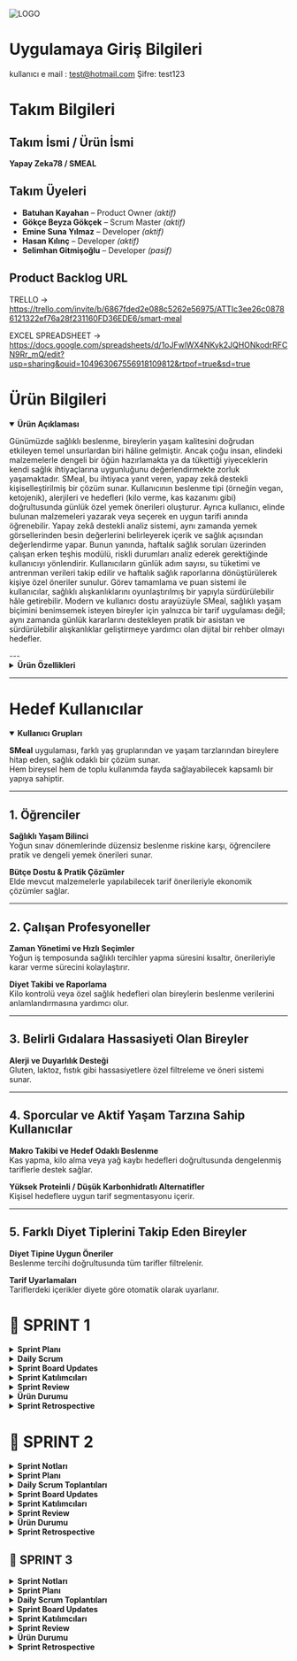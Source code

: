 ![LOGO](https://github.com/user-attachments/assets/c72d0ed3-8d75-486a-89b0-bd855c03c557)

# Uygulamaya Giriş Bilgileri 
kullanıcı e mail : test@hotmail.com
Şifre: test123

# Takım Bilgileri 

## Takım İsmi / Ürün İsmi  
**Yapay Zeka78 / SMEAL**

## Takım Üyeleri  
- **Batuhan Kayahan** – Product Owner _(aktif)_  
- **Gökçe Beyza Gökçek** – Scrum Master _(aktif)_  
- **Emine Suna Yılmaz** – Developer _(aktif)_  
- **Hasan Kılınç** – Developer _(aktif)_  
- **Selimhan Gitmişoğlu** – Developer _(pasif)_

## Product Backlog URL  
TRELLO ->   https://trello.com/invite/b/6867fded2e088c5262e56975/ATTIc3ee26c08786121322ef76a28f231160FD36EDE6/smart-meal


EXCEL SPREADSHEET ->  https://docs.google.com/spreadsheets/d/1oJFwlWX4NKyk2JQHONkodrRFCN9Rr_mQ/edit?usp=sharing&ouid=104963067556918109812&rtpof=true&sd=true

# Ürün Bilgileri 

<details open>
<summary><strong>Ürün Açıklaması</strong></summary>

Günümüzde sağlıklı beslenme, bireylerin yaşam kalitesini doğrudan etkileyen temel unsurlardan biri hâline gelmiştir. Ancak çoğu insan, elindeki malzemelerle dengeli bir öğün hazırlamakta ya da tükettiği yiyeceklerin kendi sağlık ihtiyaçlarına uygunluğunu değerlendirmekte zorluk yaşamaktadır.
SMeal, bu ihtiyaca yanıt veren, yapay zekâ destekli kişiselleştirilmiş bir çözüm sunar. Kullanıcının beslenme tipi (örneğin vegan, ketojenik), alerjileri ve hedefleri (kilo verme, kas kazanımı gibi) doğrultusunda günlük özel yemek önerileri oluşturur.
Ayrıca kullanıcı, elinde bulunan malzemeleri yazarak veya seçerek en uygun tarifi anında öğrenebilir. Yapay zekâ destekli analiz sistemi, aynı zamanda yemek görsellerinden besin değerlerini belirleyerek içerik ve sağlık açısından değerlendirme yapar.
Bunun yanında, haftalık sağlık soruları üzerinden çalışan erken teşhis modülü, riskli durumları analiz ederek gerektiğinde kullanıcıyı yönlendirir.
Kullanıcıların günlük adım sayısı, su tüketimi ve antrenman verileri takip edilir ve haftalık sağlık raporlarına dönüştürülerek kişiye özel öneriler sunulur.
Görev tamamlama ve puan sistemi ile kullanıcılar, sağlıklı alışkanlıklarını oyunlaştırılmış bir yapıyla sürdürülebilir hâle getirebilir.
Modern ve kullanıcı dostu arayüzüyle SMeal, sağlıklı yaşam biçimini benimsemek isteyen bireyler için yalnızca bir tarif uygulaması değil; aynı zamanda günlük kararlarını destekleyen pratik bir asistan ve sürdürülebilir alışkanlıklar geliştirmeye yardımcı olan dijital bir rehber olmayı hedefler.


</details>
---
<details>
<summary><strong>Ürün Özellikleri</strong></summary>

### 1. Kişiselleştirilmiş Tarif Önerileri

Kullanıcının beslenme tipi, alerjileri ve sağlık hedefleri doğrultusunda günlük olarak özel tarif önerileri sunulur.  
Sistem, bu verileri analiz ederek dengeli ve kişiye uygun tarifleri önceliklendirir.

---

### 2. Malzeme Bazlı Tarif Önerme

Kullanıcı elindeki malzemeleri yazarak veya seçerek, bu ürünlerle hazırlanabilecek sağlıklı tariflere ulaşabilir.  
Bu sayede hem gıda israfı azaltılır hem de planlı beslenme kolaylaşır.

---

### 3. Görsel Besin Analizi

Kullanıcı, tüketmek üzere olduğu yemeğin fotoğrafını sisteme yükleyerek:

- Kalori tahmini  
- Makro besin değerleri  
- İçerik bilgisi  

gibi analiz sonuçlarını anında görebilir. Sistem, görsel tanıma teknolojisiyle yiyeceği analiz eder ve sağlık açısından değerlendirir.

---

### 4. Erken Teşhis Desteği

Kullanıcılara haftalık olarak yöneltilen sağlık soruları, yapay zekâ tarafından analiz edilir.  
Olası riskli durumlarda (ör. kanser benzeri olasılıklar), kullanıcı bilgilendirilerek sağlık kontrolüne yönlendirilir.

---

### 5. Su Tüketimi Takibi

Kullanıcı günlük su tüketimini manuel olarak kaydedebilir.  
Sistem bu verileri haftalık bazda analiz ederek:

- Raporlamalar sunar  
- Hatırlatmalar göndererek sıvı tüketiminin yeterliliğini destekler

---

### 6. Adım Sayar Entegrasyonu

Kullanıcının mobil cihazından alınan günlük adım verisi ile fiziksel aktivite düzeyi takip edilir.  
Bu bilgiler sağlık analizlerine entegre edilerek genel değerlendirmeye katkı sağlar.

---

### 7. Antrenman Takibi

Kullanıcı yaptığı egzersizleri gün gün kaydederek:

- Egzersiz geçmişini izler  
- Düzenli aktivite alışkanlıklarını takip eder  
- Haftalık sağlık analizlerine veri sağlar

---

### 8. AI Destekli Haftalık Sağlık Raporları

Beslenme, aktivite, su tüketimi gibi veriler yapay zekâ tarafından haftalık olarak analiz edilir.  
Bu analizler sonucunda:

- Kullanıcıya özel sağlık raporları sunulur  
- Alışkanlıkların etkisi görselleştirilir

---

### 9. Görev ve Motivasyon Sistemi

Uygulama içinde günlük görevler yer alır. Kullanıcı bu görevleri tamamladıkça:

- Puan ve seri kazanır  
- Alışkanlıklarını geliştirir  
- Oyunlaştırma sayesinde motive olur

</details>


---- 
# Hedef Kullanıcılar

<details open>
<summary><strong>Kullanıcı Grupları</strong></summary>

**SMeal** uygulaması, farklı yaş gruplarından ve yaşam tarzlarından bireylere hitap eden, sağlık odaklı bir çözüm sunar.  
Hem bireysel hem de toplu kullanımda fayda sağlayabilecek kapsamlı bir yapıya sahiptir.

---

## 1. Öğrenciler

**Sağlıklı Yaşam Bilinci**  
Yoğun sınav dönemlerinde düzensiz beslenme riskine karşı, öğrencilere pratik ve dengeli yemek önerileri sunar.

**Bütçe Dostu & Pratik Çözümler**  
Elde mevcut malzemelerle yapılabilecek tarif önerileriyle ekonomik çözümler sağlar.

---

## 2. Çalışan Profesyoneller

**Zaman Yönetimi ve Hızlı Seçimler**  
Yoğun iş temposunda sağlıklı tercihler yapma süresini kısaltır, önerileriyle karar verme sürecini kolaylaştırır.

**Diyet Takibi ve Raporlama**  
Kilo kontrolü veya özel sağlık hedefleri olan bireylerin beslenme verilerini anlamlandırmasına yardımcı olur.

---

## 3. Belirli Gıdalara Hassasiyeti Olan Bireyler

**Alerji ve Duyarlılık Desteği**  
Gluten, laktoz, fıstık gibi hassasiyetlere özel filtreleme ve öneri sistemi sunar.

---

## 4. Sporcular ve Aktif Yaşam Tarzına Sahip Kullanıcılar

**Makro Takibi ve Hedef Odaklı Beslenme**  
Kas yapma, kilo alma veya yağ kaybı hedefleri doğrultusunda dengelenmiş tariflerle destek sağlar.

**Yüksek Proteinli / Düşük Karbonhidratlı Alternatifler**  
Kişisel hedeflere uygun tarif segmentasyonu içerir.

---

## 5. Farklı Diyet Tiplerini Takip Eden Bireyler

**Diyet Tipine Uygun Öneriler**  
Beslenme tercihi doğrultusunda tüm tarifler filtrelenir.

**Tarif Uyarlamaları**  
Tariflerdeki içerikler diyete göre otomatik olarak uyarlanır.

</details>

# 📍 SPRINT 1

<details>
<summary><strong> Sprint Planı</strong></summary>

**Sprint içinde tamamlanması tahmin edilen puan:** 100 Puan

**Puan tamamlama mantığı:**  
SMEAL toplamda 300 puanlık bir geliştirme yüküne sahiptir. Proje üç sprint’e bölünerek planlandığı için her sprintte yaklaşık 100 puanlık iş tamamlanması hedeflenmiştir. Sprint 1’de temel altyapı, kullanıcı girişi, profil oluşturma, veri bağlantıları ve navigasyon sistemleri geliştirildiği için bu sprintin yükü 100 puan olarak belirlenmiştir. Her bir sprintte eşit bir ağırlıklandırmanın iş bölümü açısından adil olacağına karar verilmiştir.

</details>

<details>
<summary><strong> Daily Scrum</strong></summary>

Daily Scrum toplantıları, ekip üyelerinin okul ve iş yoğunlukları göz önünde bulundurularak Google Meet üzerinden çevrim içi olarak gerçekleştirilmiştir. Her toplantı sonrasında günlük görev durumları ve ilerlemeler, ekip içi kayıt amacıyla WhatsApp üzerinden yazılı olarak paylaşılmıştır.  
Toplantı notları, görev güncellemeleri ve iletişim akışına dair gerekli dokümanlar eklenmiştir.

### 🗨️ Sprint 1 – WhatsApp & Google Meet Toplantı Kayıtları  
📎 Toplantı ekran görüntüleri ve yazışmalar için:  
👉 [WhatsApp Görsellerine Buradan Ulaşabilirsiniz](https://drive.google.com/drive/folders/1MRBDttWCSHXecd63y1qjKrfANuVOTHiz?usp=drive_link)

</details>

<details>
<summary><strong> Sprint Board Updates</strong></summary>

Trello üzerinde oluşturulan sprint planı, proje yönetimini görsel ve işlevsel olarak takip etmeye olanak tanımaktadır. Görevler, To Do (Yapılacaklar), In Progress (Devam Edenler), Done (Tamamlananlar) ve Gelecek Süreçler olmak üzere dört temel sütun altında kategorize edilmiştir. Bu yapı sayesinde, görevler sadece frontend/backend olarak teknik ayrımlarla değil, uygulamanın genel işlevselliğine göre dağıtılmıştır. Her kart, bireysel sorumlulara atanmış ve ekip içi ilerlemeyi şeffaf şekilde yansıtacak şekilde yapılandırılmıştır. Henüz planlanmamış ama ileriki sprintlerde yapılması planlanan işler ise “Gelecek Süreçler” sütununda toplanarak proje vizyonunun devamlılığı güvence altına alınmıştır. Bu sistem, ekip içinde iş takibini kolaylaştırmak ve sprint verimliliğini artırmak amacıyla kullanılmıştır.

<img width="1145" alt="Ekran Resmi 2025-07-06 15 21 41" src="https://github.com/user-attachments/assets/32fe0854-1689-4afb-85bf-7324b224e69d" />

</details>

<details>
<summary><strong> Sprint Katılımcıları</strong></summary>

- Batuhan Kayahan – Product Owner  
- Gökçe Beyza Gökçek – Scrum Master  
- Emine Suna Yılmaz – Developer  
- Hasan Kılınç – Developer  
- Selimhan Gitmişoğlu – Developer  

</details>

<details>
<summary><strong> Sprint Review</strong></summary>

- Proje fikri belirlendi: Yapay zekâ destekli kişisel beslenme öneri uygulaması olarak karar verildi  
- Uygulama kapsamı, hedef kullanıcılar ve temel modüller tanımlandı  
- Geliştirme teknolojileri seçildi: Flutter, Firebase, Gemini API  
- GitHub repository oluşturuldu ve temel proje yapısı kuruldu  
- Flutter projesi başlatıldı ve klasör yapısı oluşturuldu  
- Firebase Auth entegrasyonu tamamlandı  
- Google ile giriş ve e-posta/şifre kayıt ekranları geliştirildi  
- Giriş sonrası yönlendirme akışı tamamlandı  
- Kullanıcı profil oluşturma formu geliştirildi (diyet tipi, hedef, yaş, kilo, alerjiler vb.)  
- Profil formunun Firebase’e veri yazma işlemi başarıyla tamamlandı  
- Ana menü ve alt navigasyon sistemi geliştirildi  
- Ana menüde 3 sekme tanımlandı: “Bugün Ne Yesem?”, “Yemeği Analiz Et”, “Elimdeki Malzemelerle Tarif”  
- “Bugün Ne Yesem?” sayfası dummy içerikle geliştirildi  
- Öneri detay sayfası oluşturuldu  
- Kullanıcı profil özet kartı entegre edildi  
- “Elimdeki Malzemelerle Tarif” sayfasının arayüzü tamamlandı
- “Yemeği Fotoğrafla Analiz Et” sayfasının arayüzü tamamlandı  
- Sayfalar arası geçiş ve navigasyonlar tamamlandı  
- UI/UX düzenlemeleri yapıldı  
- Test kullanıcılarıyla Firestore veri akışı test edildi

Burndown chart aşağıda verilmiştir: 

![output (1)](https://github.com/user-attachments/assets/427f1e70-d89e-406d-9aa0-2df6db199471)


</details>

<details>
<summary><strong> Ürün Durumu</strong></summary>

Ürün görüntüleri aşağıda sunulmuştur:

![WhatsApp Image 2025-07-03 at 18 17 31](https://github.com/user-attachments/assets/e95f88ab-bdaf-457f-b3a6-3f24920a1230)  
![WhatsApp Image 2025-07-03 at 18 17 32](https://github.com/user-attachments/assets/16e7f634-3840-4ec5-9b13-20b807f9eeab)  
![WhatsApp Image 2025-07-03 at 18 17 33](https://github.com/user-attachments/assets/49f12705-314c-41aa-bbfa-12d4149d5c26)  
![WhatsApp Image 2025-07-03 at 18 17 34](https://github.com/user-attachments/assets/6e96561e-8754-4be1-942d-d04a4c63125d)  
![WhatsApp Image 2025-07-03 at 18 17 34 (1)](https://github.com/user-attachments/assets/b34caf55-bbf2-48ce-8718-c635b6f352e6)  
![WhatsApp Image 2025-07-03 at 18 17 35](https://github.com/user-attachments/assets/75c0ca1e-bed9-4e62-99a8-4ad5d2565220)  
![WhatsApp Image 2025-07-04 at 21 55 59](https://github.com/user-attachments/assets/d0798221-c57a-4d5d-a03c-f3b046120f1b)  
![WhatsApp Image 2025-07-04 at 21 55 59 (1)](https://github.com/user-attachments/assets/65226543-372d-421b-86a3-b8cef33a02b8)

</details>

<details>
<summary><strong> Sprint Retrospective</strong></summary>

**Neler İyi Gitti?**
- Kararları birlikte verdik, neyi nasıl daha iyi yaparız odağı ön plandaydı  
- Ekip içi motivasyon yüksekti, destekleyici ve paylaşımcı bir yapı oluştu  
- Akşam buluşmaları odaklı ve verimliydi (Meet + WhatsApp)  
- Daily/weekly Scrum yapısı sürdürüldü  
- UI/UX’e erken odaklanmak görsel bütünlüğü sağladı  

**Zorlanılan Noktalar**
- Flutter kurulum sürecinde teknik sorunlar yaşandı  
- Zaman zaman çevrim içi olamama nedeniyle iletişim aksadı  
- WhatsApp mesaj trafiği bazı günler yoğunlaştı  
- Firebase auth entegrasyonunda teknik engeller çıktı  

**Aldığımız Kararlar**
- Her sprint için sabit haftalık toplantı günü belirlendi  
- WhatsApp mesajları Trello ile desteklenerek sadeleştirilecek  
- Mini retrospektifler düzenli hale getirilecek  
- “En İyi Katkı” sticker’ı uygulaması başlatılacak  

</details>

# 📍 SPRINT 2

<details>
<summary><strong> Sprint Notları</strong></summary>

Sprint 2'de ürünümüz SMeal’in temel yapısı korunarak yeni özelliklerle fonksiyonelliği artırılmış, görsel arayüzler yeniden tasarlanmış ve kullanıcı deneyimi iyileştirilmiştir. Bu sprintteki öncelikli hedef, kullanıcıya daha fazla kişiselleştirilmiş ve sağlık odaklı içerik sunabilmekti. 

Yapay zeka entegrasyonları derinleştirilmiş, sağlık takibi modülleri (su tüketimi, adım sayar, kan tahlili, erken tanı sistemi) uygulamaya dahil edilmiştir. Ayrıca kullanıcı profil yönetimi, avatar seçimi ve alerji tanımlama gibi bireysel veri alanları da geliştirilmiştir.

Tüm bu geliştirmelerle birlikte, SMeal’in kişiselleştirilmiş beslenme asistanı olma vizyonu bir adım ileri taşınmıştır.

</details>

<details>
<summary><strong> Sprint Planı</strong></summary>

**Sprint içinde tamamlanması tahmin edilen puan:** 100 Puan

**Puan tamamlama mantığı:**  
SMEAL toplamda 300 puanlık bir geliştirme yüküne sahiptir. Proje üç sprint’e bölünerek planlandığı için her sprintte yaklaşık 100 puanlık iş tamamlanması hedeflenmiştir. Sprint 2’de yeni özelliklerin geliştirilmesi, entegrasyonlarının sağlanması ve farklılık sağlayacak yenilikçi bakış açılarının artırılması hedeflenmiştir. Her bir sprintte eşit bir ağırlıklandırmanın iş bölümü açısından adil olacağına karar verilmiştir.

</details>

<details>
<summary><strong> Daily Scrum Toplantıları</strong></summary>

Daily Scrum toplantıları, ekip üyelerinin okul ve iş yoğunlukları göz önünde bulundurularak Google Meet üzerinden çevrim içi olarak haftada 1 gerçekleştirilmiştir. Çevrimiçi toplantılar dışında haftaiçleri ekip içinde haberleşmek amacıyla WhatsApp üzerinden iletişim gerçekleştirilmiştir.

Toplantı notları, görev güncellemeleri ve iletişim akışına dair gerekli dokümanlar aşağıdaki linke eklenmiştir.

Toplantı notları ve ekran görüntüleri için:  
👉 [Google Drive Klasörüne Buradan Ulaşabilirsiniz](https://drive.google.com/drive/folders/1RTlllm6dsrd0_PJstcGwJq47jXZ4870O?usp=sharing)


</details>

<details>
<summary><strong> Sprint Board Updates</strong></summary>

Geçtiğimiz sprintte belirlenmiş olan proje yönetim aracı **TRELLO**, bu sprint boyunca da kullanılmaya devam edilmiştir. Kişilere atanan görevler, önceki sprintte tamamlananlar ve ilerleyiş görülebilmektedir. Bu sistem, ekip içinde iş takibini kolaylaştırmak ve sprint verimliliğini artırmak amacıyla kullanılmıştır.

Aşapıda sprint 2 de tamamlanması beklenilen ve tamamlanmış özellikler en soldaki sütunda yer almaktadır. Aynı zamanda tamamlanması beklenilen ancak hala devam eden görevler 2. sütunda belirtilmiştir. 3. sütunda önceki sprintte tamamlanmış görevler görülmektedir. 

<img width="1364" height="852" alt="Ekran Resmi 2025-07-19 16 29 49" src="https://github.com/user-attachments/assets/68d77713-e32f-4bfa-895f-cf9b837534fb" />

Panomuzun linki yukarıda TRELLO yazısı ile ve oklar yardımıyla gösterilmiştir. Link ile de aynı bilgilere erişim sağlanabilmektedir.

</details>

<details>
<summary><strong> Sprint Katılımcıları</strong></summary>

- Batuhan Kayahan – Product Owner - aktif
- Gökçe Beyza Gökçek – Scrum Master  - aktif
- Emine Suna Yılmaz – Developer  - aktif
- Hasan Kılınç – Developer  - aktif
- Selimhan Gitmişoğlu – Developer - pasif

</details>

<details>
<summary><strong> Sprint Review</strong></summary>

- Uygulama isminin Smart Meal'dan Smeal olarak güncellenmesi  
- Logonun ve uygulama iconunun güncellenmesi  
- Kayıt ekranı, Giriş ekranı, Ana sayfa, Profil ekranı UI tasarımı yenilendi  
- “Elimdeki Malzemelerle Tarif” ekranına AI entegrasyonu yapıldı  
- Tarif içeriklerinin AI tarafından otomatik oluşturulması sağlandı  
- Profil güncelleme ekranı geliştirildi  
- Profile avatar seçme özelliği eklendi  
- 6 adet emoji temelli avatar tanımlandı  
- Profil görseli değiştirme alanı ayarlara eklendi  
- Kayıt ekranına “Alerjiler” alanı eklendi  
- Alerji etkenlerinin uygulama içi entegrasyonu sağlandı  
- “Beslenme Türleri” seçenekleri genişletildi  
- Günlük su tüketimi takibi özelliği eklendi  
- Günlük adım sayar özelliği eklendi  
- Kullanıcının kan tahlili bilgilerini ekleyebileceği alan oluşturuldu  
- Erken tanı sistemi geliştirildi  
- Kanser hastalıkları için erken teşhis analizi altyapısı oluşturuldu  
- Haftalık pop-up sorularla erken tanı taraması yapılması sağlandı  
- Geçmiş analiz sonuçlarının görüntülenmesi özelliği eklendi  

<img width="1979" height="1180" alt="output (2)" src="https://github.com/user-attachments/assets/e4ad5dd1-0c00-436b-a423-7580d1c62382" />


</details>

<details>
<summary><strong> Ürün Durumu</strong></summary>

Ürünümüzün güncel durumu aşağıda drive linkindeki görsellerde gösterilmektedir: 
👉 [Google Drive Klasörüne Buradan Ulaşabilirsiniz](https://drive.google.com/drive/folders/1CZ8EVHB0HSZEYjxsVwkB3kSK9mQ0UJTE?usp=sharing)

</details>

<details>
<summary><strong> Sprint Retrospective</strong></summary>


**⚠️ Zorlayıcı Noktalar**  
- Ekip içi iletişim aksaklıkları  
- İşlerin geç tamamlanması  
- Teknik alanda yaşanan aksaklıklar sebebiyle süreçlerin uzaması  

**✅ İyi Giden Noktalar**  
- Ekibin içerisinde oldukça toleranslı davranılması  
- Herkesin yaratıcı şekilde katkıda bulunması  
- Fikir geliştirme ve uygulama özgürlüğünün bulunması  
- Sınırlandırıcı değil, esnek bir çalışma ortamının belirlenmesi  
- Ekip üyelerinin birbirine destek olmaya çalışması  

**📌 Alınan Kararlar**  
- Kontrol noktaları sıkılaştırılacak  
- Çalışma ve toplantılara maksimum katılım sağlamak amacıyla birebir iletişimler artırılacak

</details>


## 📍 SPRINT 3

<details>
<summary><strong>Sprint Notları </strong></summary>

Sprint 3 süresince projenin mevcut yapısını iyileştirmeye odaklanarak, yenilikçi ve çeşitli özellikler geliştirmeyi hedefledik.  
Bu kapsamda:

- Kullanıcı arayüzünde (UI) önemli iyileştirmeler yapıldı.  
- Projeye özgünlük ve işlevsellik katan yeni modüller eklendi.  
- Önceki sprintlerde tespit edilen hata ve çökmeler analiz edilerek giderilmeye çalışıldı.  
- Yapay zekâ entegrasyonu güçlendirilerek sistemin genel kararlılığı artırıldı.

Sprint 3, projenin hem teknik altyapısını hem de kullanıcı deneyimini ileri taşıyan önemli bir geliştirme dönemi oldu.

</details>

<details>
<summary><strong>Sprint Planı</strong></summary>

**Sprint içinde tamamlanması tahmin edilen puan:** 100 Puan

SMEAL projesi toplamda **300 puanlık** bir geliştirme yüküne sahiptir. Proje başında bu yük, her biri yaklaşık **100 puan** olacak şekilde üç eşit sprint’e bölünerek planlanmıştır.

Sprint 3’te, projenin farklılaşmasını sağlayacak özgün özelliklerin geliştirilmesi, yapay zekâ entegrasyonlarının tamamlanması ve daha önce tespit edilen çökme problemlerinin giderilmesi hedeflenmiştir.

Sprintlerin eşit ağırlıkta planlanması, takım üyelerinin takvimlerinin uyuşmadığı durumlarda iş yükünün dengeli dağıtılabilmesi ve adil bir iş bölümü sağlanabilmesi açısından tercih edilmiştir.

</details>

<details>
<summary><strong>Daily Scrum Toplantıları</strong></summary>

Sprint 3 boyunca Daily Scrum toplantıları, **Google Meet** üzerinden çevrim içi olarak **haftada bir** gerçekleştirilmiştir.  
Bunun dışında, hafta içi ekip içi iletişimi sağlamak amacıyla **WhatsApp** üzerinden haberleşme sürdürülmüştür.  
Toplantı notları ve görev güncellemeleri büyük ölçüde bu çevrim içi yazışmalar aracılığıyla kayıt altına alınmıştır.

📎 Toplantı notları, iletişim dökümanları ve ekran görüntüleri için:  
👉 [Google Drive Klasörüne Buradan Ulaşabilirsiniz](https://drive.google.com/drive/u/0/folders/1mTG1E7PBTjrzAspydRxLyF_Z1yf2xqIt)


</details>

<details>
<summary><strong>Sprint Board Updates</strong></summary>

Geçtiğimiz sprintte belirlenen proje yönetim aracı **Trello**, Sprint 3 süresince de aktif şekilde kullanılmaya devam etmiştir.  
Takım üyelerine atanan görevler, önceki sprintlerde tamamlanan işler ve mevcut ilerleme durumu bu platform üzerinden düzenli olarak takip edilmiştir.

Trello'nun kullanımı, ekip içindeki görev dağılımının şeffaf bir şekilde yürütülmesini sağlamış, aynı zamanda sprint boyunca iş takibini kolaylaştırarak genel verimliliği artırmıştır.

Sprint 3’e ait Trello panosunda:

- **En soldaki sütunda**, bu sprint kapsamında tamamlanması hedeflenen ve tamamlanmış görevler listelenmektedir.  
- **İkinci sütunda**, sürecin ilerleyişine bağlı olarak tamamlanması planlanan ancak henüz durumu kesinleşmemiş veya çalışmaları devam eden görevler yer almaktadır.  
- **Üçüncü ve dördüncü sütunlar**, önceki iki sprintte başarıyla tamamlanmış görevleri içermektedir.  

Bu yapı sayesinde, projenin genel ilerleyişi ve iş akışı görsel olarak kolayca takip edilebilmiştir.

<img width="454" height="241" alt="image" src="https://github.com/user-attachments/assets/f36f681c-e7c1-43ef-a5db-e4a9fcbe8755" />


</details>

<details>
<summary><strong> Sprint Katılımcıları</strong></summary>

- Batuhan Kayahan – Product Owner - aktif
- Gökçe Beyza Gökçek – Scrum Master  - aktif
- Emine Suna Yılmaz – Developer  - aktif
- Hasan Kılınç – Developer  - aktif
- Selimhan Gitmişoğlu – Developer - pasif

</details>

<details>
<summary><strong>Sprint Review </strong></summary>

Sprint 3 sonunda proje genelinde önemli yapısal ve deneyimsel iyileştirmeler gerçekleştirildi. Bu sprintte yapılan çalışmalar şu şekilde özetlenebilir:

- **Uygulamanın kullanıcı arayüzü (UI)** tamamen güncellendi. Arayüz, daha düzenli, sade ve kullanıcı dostu bir yapıya kavuşturularak kullanım kolaylığı artırıldı.
  
- **Yemek analiz ekranında** AI entegrasyonu güncellendi. Bu alanda yapay zekâ destekli analizlerin doğruluğu ve performansı artırıldı.
  
- **"Erken Tanı" sisteminde** kullanılan açılır pencere (pop-up) sorularının içerikleri yeniden düzenlendi. Soruların dil yapısı sadeleştirildi ve kullanıcı etkileşimi artırıldı.
  
- **Haftalık analiz ve sağlık önerileri** modülü geliştirildi. Yapay zekâdan elde edilen çıktılarla kullanıcılara kişiselleştirilmiş öneriler sunan bir yapı kuruldu.
  
- AI analizlerinden elde edilen verilere göre, **kişiye özel sağlık önerileri sunan bir sistem** uygulamaya entegre edildi.
  
- **Motivasyon bölümü** oluşturularak, kullanıcıların alışkanlıklarını takip edebileceği, sürdürebileceği ve teşvik edileceği bir yapı geliştirildi. Bu bölümde küçük çaplı **oyunlaştırmalar** ve alışkanlık puanlama sistemi entegre edildi.
  
- Proje geliştirme sürecinde karşılaşılan çeşitli **çökme problemleri ve teknik hatalar** giderildi.
  
- Özellikle **Firebase bağlantı sorunları** ve **AI entegrasyonu kaynaklı teknik problemler** analiz edilerek çözüme kavuşturuldu.

<img width="454" height="270" alt="image" src="https://github.com/user-attachments/assets/322e7615-5d15-49d6-8ba3-89672e00934d" />


</details>


<details>
<summary><strong> Ürün Durumu</strong></summary>

Ürünümüzün güncel durumu aşağıda drive linkindeki görsellerde gösterilmektedir: 
👉 [Google Drive Klasörüne Buradan Ulaşabilirsiniz](https://drive.google.com/drive/u/0/folders/1ohdI5zOZI0lnfVp8IUCJorSwXFueQYhH)

</details>

<details>
<summary><strong>Sprint Retrospective</strong></summary>

### 🔧 Zorlayıcı Noktalar

- Ekip içindeki motivasyonun zaman zaman sağlanamaması, ilerlemeyi olumsuz etkiledi.
- Takım üyelerinin farklı takvimlere sahip olması, senkronize çalışmayı zorlaştırdı.
- Projenin temel bazı noktalarında karşılaşılan yapısal problemler, ilerleme hızının düşmesine neden oldu.

### ✅ İyi Giden Noktalar

- Tüm zorluklara rağmen projenin kararlılıkla tamamlanması önemli bir başarı oldu.
- Sprint sonuna yaklaşılmış olmasına rağmen, iyileştirme önerilerinin yaratıcı biçimde devam etmesi projenin gelişimine katkı sağladı.
- Ekip içinde yaşanan kriz anlarında, yapıcı bir iletişim dili korunarak sürecin sağlıklı ilerlemesi sağlandı.

### 🧭 Alınan Kararlar

- Sürecin kalan kısmında pozitif geri bildirimler alınması durumunda, daha uzun vadeli ve planlı bir proje yönetimi yaklaşımının benimsenmesi kararlaştırıldı.
- Ekip üyelerinin projeye daha aktif katılımını teşvik edebilmek adına, fikir alışverişinin artırılacağı ve daha sık toplantı yapılacağı konusunda uzlaşıldı.

</details>






